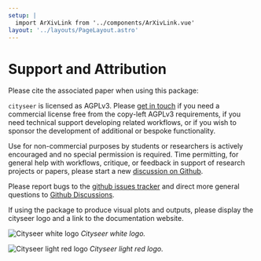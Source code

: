 ```yaml
---
setup: |
  import ArXivLink from '../components/ArXivLink.vue'
layout: '../layouts/PageLayout.astro'
---
```


# Support and Attribution

Please cite the associated paper when using this package:

<ArXivLink arXivLink='https://arxiv.org/abs/2106.15314'/>

`cityseer` is licensed as AGPLv3. Please [get in touch](mailto:info@benchmarkurbanism.com) if you need a commercial license free from the copy-left AGPLv3 requirements, if you need technical support developing related workflows, or if you wish to sponsor the development of additional or bespoke functionality.

Use for non-commercial purposes by students or researchers is actively encouraged and no special permission is required. Time permitting, for general help with workflows, critique, or feedback in support of research projects or papers, please start a new [discussion on Github](https://github.com/benchmark-urbanism/cityseer-api/discussions).

Please report bugs to the [github issues tracker](https://github.com/benchmark-urbanism/cityseer-api/issues) and direct more general questions to [Github Discussions](https://github.com/benchmark-urbanism/cityseer-api/discussions).

If using the package to produce visual plots and outputs, please display the cityseer logo and a link to the documentation website.

![Cityseer white logo](../src/assets/logos/cityseer_logo_white.png)
_Cityseer white logo._

![Cityseer light red logo](../src/assets/logos/cityseer_logo_light_red.png)
_Cityseer light red logo._
